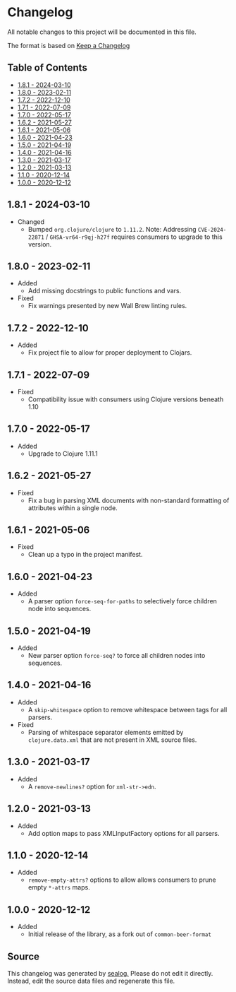 # Changelog

All notable changes to this project will be documented in this file.

The format is based on [Keep a Changelog](https://keepachangelog.com/en/1.0.0/)

## Table of Contents

* [1.8.1 - 2024-03-10](#181---2024-03-10)
* [1.8.0 - 2023-02-11](#180---2023-02-11)
* [1.7.2 - 2022-12-10](#172---2022-12-10)
* [1.7.1 - 2022-07-09](#171---2022-07-09)
* [1.7.0 - 2022-05-17](#170---2022-05-17)
* [1.6.2 - 2021-05-27](#162---2021-05-27)
* [1.6.1 - 2021-05-06](#161---2021-05-06)
* [1.6.0 - 2021-04-23](#160---2021-04-23)
* [1.5.0 - 2021-04-19](#150---2021-04-19)
* [1.4.0 - 2021-04-16](#140---2021-04-16)
* [1.3.0 - 2021-03-17](#130---2021-03-17)
* [1.2.0 - 2021-03-13](#120---2021-03-13)
* [1.1.0 - 2020-12-14](#110---2020-12-14)
* [1.0.0 - 2020-12-12](#100---2020-12-12)

## 1.8.1 - 2024-03-10

* Changed
  * Bumped `org.clojure/clojure` to `1.11.2`. Note: Addressing `CVE-2024-22871` / `GHSA-vr64-r9qj-h27f` requires consumers to upgrade to this version.

## 1.8.0 - 2023-02-11

* Added
  * Add missing docstrings to public functions and vars.
* Fixed
  * Fix warnings presented by new Wall Brew linting rules.

## 1.7.2 - 2022-12-10

* Added
  * Fix project file to allow for proper deployment to Clojars.

## 1.7.1 - 2022-07-09

* Fixed
  * Compatibility issue with consumers using Clojure versions beneath 1.10

## 1.7.0 - 2022-05-17

* Added
  * Upgrade to Clojure 1.11.1

## 1.6.2 - 2021-05-27

* Fixed
  * Fix a bug in parsing XML documents with non-standard formatting of attributes within a single node.

## 1.6.1 - 2021-05-06

* Fixed
  * Clean up a typo in the project manifest.

## 1.6.0 - 2021-04-23

* Added
  * A parser option `force-seq-for-paths` to selectively force children node into sequences.

## 1.5.0 - 2021-04-19

* Added
  * New parser option `force-seq?` to force all children nodes into sequences.

## 1.4.0 - 2021-04-16

* Added
  * A `skip-whitespace` option to remove whitespace between tags for all parsers.
* Fixed
  * Parsing of whitespace separator elements emitted by `clojure.data.xml` that are not present in XML source files.

## 1.3.0 - 2021-03-17

* Added
  * A `remove-newlines?` option for `xml-str->edn`.

## 1.2.0 - 2021-03-13

* Added
  * Add option maps to pass XMLInputFactory options for all parsers.

## 1.1.0 - 2020-12-14

* Added
  * `remove-empty-attrs?` options to allow allows consumers to prune empty `*-attrs` maps.

## 1.0.0 - 2020-12-12

* Added
  * Initial release of the library, as a fork out of `common-beer-format`

## Source

This changelog was generated by [sealog.](https://github.com/Wall-Brew-Co/lein-sealog)
Please do not edit it directly. Instead, edit the source data files and regenerate this file.

